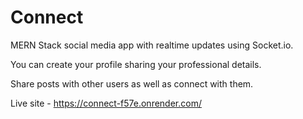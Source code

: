 # Connect
MERN Stack social media app with realtime updates using Socket.io.

You can create your profile sharing your professional details.

Share posts with other users as well as connect with them.

Live site - https://connect-f57e.onrender.com/
